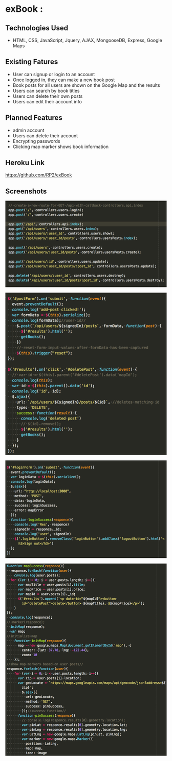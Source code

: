 # exBook :

## Technologies Used

- HTML, CSS, JavaScript, Jquery, AJAX, MongooseDB, Express, Google Maps

## Existing Fatures

- User can signup or login to an account
- Once logged in, they can make a new book post
- Book posts for all users are shown on the Google Map and the results
- Users can search by book titles
- Users can delete their own posts
- Users can edit their account info

## Planned Features

- admin account
- Users can delete their account
- Encrypting passwords
- Clicking map marker shows book information

## Heroku Link

https://github.com/RP2/exBook

## Screenshots

![alt text](/deliverables/controller.png)

![alt text](/deliverables/create-destroy-posts.png)

![alt text](/deliverables/login.png)

![alt text](/deliverables/map-points.png)

